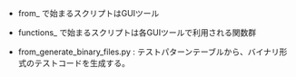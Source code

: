 
- from_ で始まるスクリプトはGUIツール
- functions_ で始まるスクリプトは各GUIツールで利用される関数群

- from_generate_binary_files.py : テストパターンテーブルから、バイナリ形式のテストコードを生成する。
